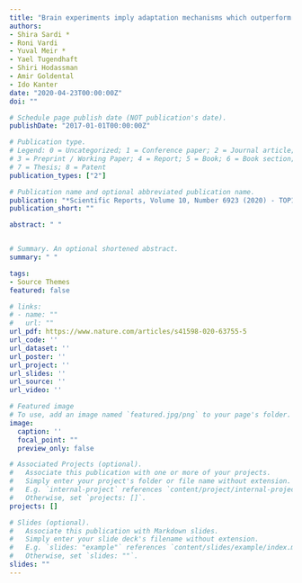 ```yaml
---
title: "Brain experiments imply adaptation mechanisms which outperform common AI learning algorithms"
authors:
- Shira Sardi *
- Roni Vardi
- Yuval Meir *
- Yael Tugendhaft
- Shiri Hodassman
- Amir Goldental
- Ido Kanter
date: "2020-04-23T00:00:00Z"
doi: ""

# Schedule page publish date (NOT publication's date).
publishDate: "2017-01-01T00:00:00Z"

# Publication type.
# Legend: 0 = Uncategorized; 1 = Conference paper; 2 = Journal article;
# 3 = Preprint / Working Paper; 4 = Report; 5 = Book; 6 = Book section;
# 7 = Thesis; 8 = Patent
publication_types: ["2"]

# Publication name and optional abbreviated publication name.
publication: "*Scientific Reports, Volume 10, Number 6923 (2020) - TOP100 of SciRep*"
publication_short: ""

abstract: " "


# Summary. An optional shortened abstract.
summary: " "

tags:
- Source Themes
featured: false

# links:
# - name: ""
#   url: ""
url_pdf: https://www.nature.com/articles/s41598-020-63755-5
url_code: ''
url_dataset: ''
url_poster: ''
url_project: ''
url_slides: ''
url_source: ''
url_video: ''

# Featured image
# To use, add an image named `featured.jpg/png` to your page's folder.
image:
  caption: ''
  focal_point: ""
  preview_only: false

# Associated Projects (optional).
#   Associate this publication with one or more of your projects.
#   Simply enter your project's folder or file name without extension.
#   E.g. `internal-project` references `content/project/internal-project/index.md`.
#   Otherwise, set `projects: []`.
projects: []

# Slides (optional).
#   Associate this publication with Markdown slides.
#   Simply enter your slide deck's filename without extension.
#   E.g. `slides: "example"` references `content/slides/example/index.md`.
#   Otherwise, set `slides: ""`.
slides: ""
---
```


<!-- {{% alert note %}}
Click the *Cite* button above to demo the feature to enable visitors to import publication metadata into their reference management software.
{{% /alert %}}

{{% alert note %}}
Click the *Slides* button above to demo Academic's Markdown slides feature.
{{% /alert %}} -->

<!-- Supplementary notes can be added here, including [code and math](https://sourcethemes.com/academic/docs/writing-markdown-latex/). -->
